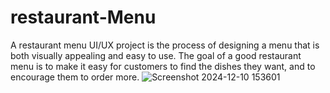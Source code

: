 # restaurant-Menu
A restaurant menu UI/UX project is the process of designing a menu that is both visually appealing and easy to use. The goal of a good restaurant menu is to make it easy for customers to find the dishes they want, and to encourage them to order more.
![Screenshot 2024-12-10 153601](https://github.com/user-attachments/assets/e268aaa9-67c9-4671-b62c-efdf648859e2)
